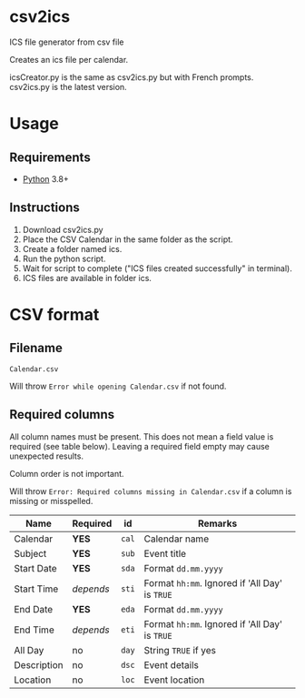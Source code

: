 # csv2ics
ICS file generator from csv file

Creates an ics file per calendar.

icsCreator.py is the same as csv2ics.py but with French prompts.
csv2ics.py is the latest version.

# Usage
## Requirements
- [Python](https://www.python.org/downloads/) 3.8+

## Instructions
1. Download csv2ics.py
2. Place the CSV Calendar in the same folder as the script.
3. Create a folder named ics.
4. Run the python script.
5. Wait for script to complete ("ICS files created successfully" in terminal).
6. ICS files are available in folder ics.

# CSV format
## Filename
`Calendar.csv`

Will throw `Error while opening Calendar.csv` if not found.

## Required columns
All column names must be present. This does not mean a field value is required (see table below). Leaving a required field empty may cause unexpected results.

Column order is not important.

Will throw `Error: Required columns missing in Calendar.csv` if a column is missing or misspelled.

| Name        | Required  | id    | Remarks                                        |
| ----------- | --------- | ----- | ---------------------------------------------- |
| Calendar    | **YES**   | `cal` | Calendar name                                  |
| Subject     | **YES**   | `sub` | Event title                                    |
| Start Date  | **YES**   | `sda` | Format `dd.mm.yyyy`                            |
| Start Time  | *depends* | `sti` | Format `hh:mm`. Ignored if 'All Day' is `TRUE` |
| End Date    | **YES**   | `eda` | Format `dd.mm.yyyy`                            |
| End Time    | *depends* | `eti` | Format `hh:mm`. Ignored if 'All Day' is `TRUE` |
| All Day     | no        | `day` | String `TRUE` if yes                           |
| Description | no        | `dsc` | Event details                                  |
| Location    | no        | `loc` | Event location                                 |
